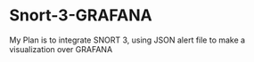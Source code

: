 # Snort-3-GRAFANA
My Plan is to integrate SNORT 3, using JSON alert file to make a visualization over GRAFANA
